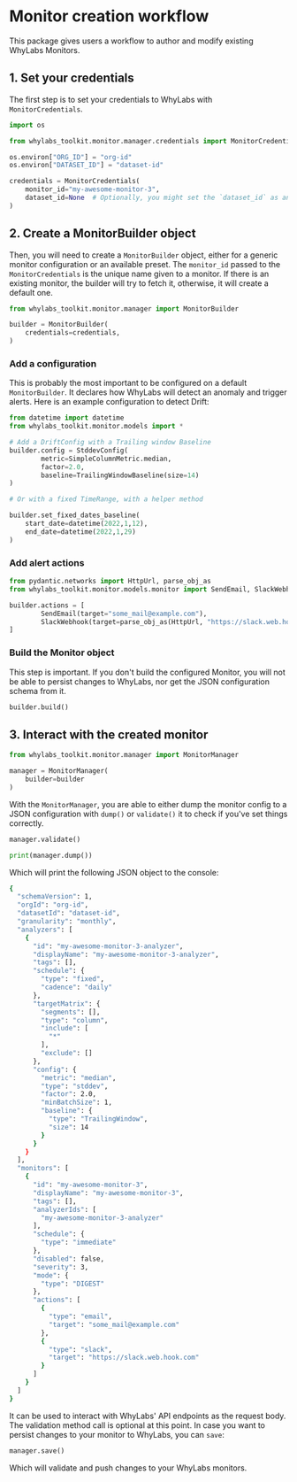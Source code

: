 # Monitor creation workflow

This package gives users a workflow to author and modify existing WhyLabs Monitors.

## 1. Set your credentials
The first step is to set your credentials to WhyLabs with `MonitorCredentials`.

```python
import os

from whylabs_toolkit.monitor.manager.credentials import MonitorCredentials

os.environ["ORG_ID"] = "org-id"
os.environ["DATASET_ID"] = "dataset-id"

credentials = MonitorCredentials(
    monitor_id="my-awesome-monitor-3",
    dataset_id=None  # Optionally, you might set the `dataset_id` as an argument instead
)
```

## 2. Create a MonitorBuilder object

Then, you will need to create a `MonitorBuilder` object, 
either for a generic monitor configuration or an available preset. The `monitor_id` passed to 
the `MonitorCredentials` is the unique name given to a monitor. If there is an existing monitor, 
the builder will try to fetch it, otherwise, it will create a default one.

```python
from whylabs_toolkit.monitor.manager import MonitorBuilder

builder = MonitorBuilder(
    credentials=credentials,
)
```

### Add a configuration
This is probably the most important to be configured on a default `MonitorBuilder`. 
It declares how WhyLabs will detect an anomaly and trigger alerts. 
Here is an example configuration to detect Drift:

```python
from datetime import datetime
from whylabs_toolkit.monitor.models import *

# Add a DriftConfig with a Trailing window Baseline
builder.config = StddevConfig(
        metric=SimpleColumnMetric.median,
        factor=2.0,
        baseline=TrailingWindowBaseline(size=14)
)

# Or with a fixed TimeRange, with a helper method

builder.set_fixed_dates_baseline(
    start_date=datetime(2022,1,12),
    end_date=datetime(2022,1,29)
)
```

### Add alert actions 

```python
from pydantic.networks import HttpUrl, parse_obj_as
from whylabs_toolkit.monitor.models.monitor import SendEmail, SlackWebhook

builder.actions = [
        SendEmail(target="some_mail@example.com"),
        SlackWebhook(target=parse_obj_as(HttpUrl, "https://slack.web.hook.com"))
]
```

### Build the Monitor object

This step is important. If you don't build the configured Monitor, you will not be able to
persist changes to WhyLabs, nor get the JSON configuration schema from it.

```python
builder.build()
```

## 3. Interact with the created monitor

```python
from whylabs_toolkit.monitor.manager import MonitorManager

manager = MonitorManager(
    builder=builder
)
```
With the `MonitorManager`, you are able to either dump the monitor config to a JSON configuration with `dump()` 
or `validate()` it to check if you've set things correctly.
```python
manager.validate()

print(manager.dump())
```
Which will print the following JSON object to the console:
```bash
{
  "schemaVersion": 1,
  "orgId": "org-id",
  "datasetId": "dataset-id",
  "granularity": "monthly",
  "analyzers": [
    {
      "id": "my-awesome-monitor-3-analyzer",
      "displayName": "my-awesome-monitor-3-analyzer",
      "tags": [],
      "schedule": {
        "type": "fixed",
        "cadence": "daily"
      },
      "targetMatrix": {
        "segments": [],
        "type": "column",
        "include": [
          "*"
        ],
        "exclude": []
      },
      "config": {
        "metric": "median",
        "type": "stddev",
        "factor": 2.0,
        "minBatchSize": 1,
        "baseline": {
          "type": "TrailingWindow",
          "size": 14
        }
      }
    }
  ],
  "monitors": [
    {
      "id": "my-awesome-monitor-3",
      "displayName": "my-awesome-monitor-3",
      "tags": [],
      "analyzerIds": [
        "my-awesome-monitor-3-analyzer"
      ],
      "schedule": {
        "type": "immediate"
      },
      "disabled": false,
      "severity": 3,
      "mode": {
        "type": "DIGEST"
      },
      "actions": [
        {
          "type": "email",
          "target": "some_mail@example.com"
        },
        {
          "type": "slack",
          "target": "https://slack.web.hook.com"
        }
      ]
    }
  ]
}
```
It can be used to interact with WhyLabs' API endpoints as the request body. The validation method call is optional at this point. 
In case you want to persist changes to your monitor to WhyLabs, you can `save`:

```python
manager.save()
```
Which will validate and push changes to your WhyLabs monitors.